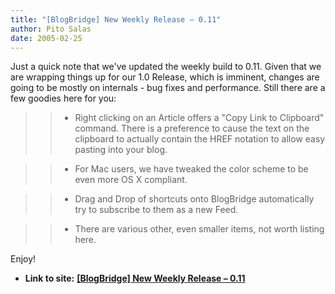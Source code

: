```yaml
---
title: "[BlogBridge] New Weekly Release – 0.11"
author: Pito Salas
date: 2005-02-25
---
```


Just a quick note that we've updated the weekly build to 0.11. Given that we
are wrapping things up for our 1.0 Release, which is imminent, changes are
going to be mostly on internals - bug fixes and performance. Still there are a
few goodies here for you:

>>

>>   * Right clicking on an Article offers a "Copy Link to Clipboard" command.
There is a preference to cause the text on the clipboard to actually contain
the HREF notation to allow easy pasting into your blog.

>>   * For Mac users, we have tweaked the color scheme to be even more OS X
compliant.

>>   * Drag and Drop of shortcuts onto BlogBridge automatically try to
subscribe to them as a new Feed.

>>   * There are various other, even smaller items, not worth listing here.

Enjoy!


* **Link to site:** **[[BlogBridge] New Weekly Release – 0.11](None)**
